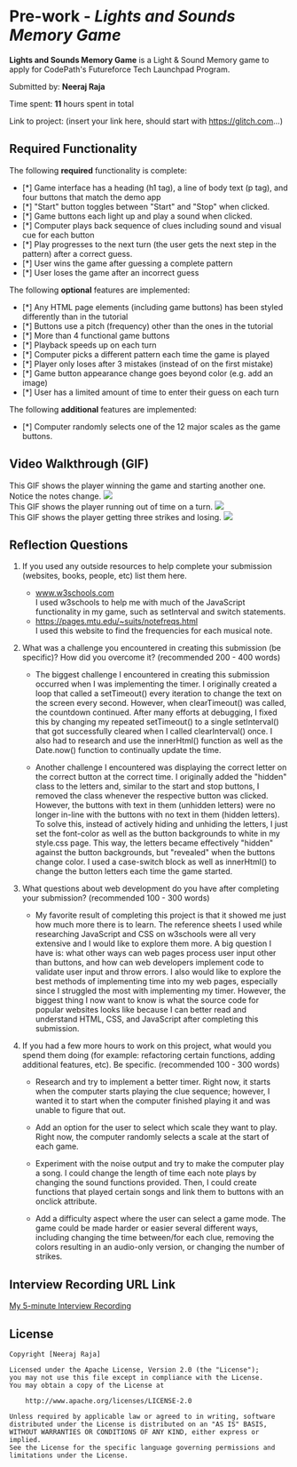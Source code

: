 # Pre-work - _Lights and Sounds Memory Game_

**Lights and Sounds Memory Game** is a Light & Sound Memory game to apply for CodePath's Futureforce Tech Launchpad Program.

Submitted by: **Neeraj Raja**

Time spent: **11** hours spent in total

Link to project: (insert your link here, should start with https://glitch.com...)

## Required Functionality

The following **required** functionality is complete:

- [*] Game interface has a heading (h1 tag), a line of body text (p tag), and four buttons that match the demo app
- [*] "Start" button toggles between "Start" and "Stop" when clicked.
- [*] Game buttons each light up and play a sound when clicked.
- [*] Computer plays back sequence of clues including sound and visual cue for each button
- [*] Play progresses to the next turn (the user gets the next step in the pattern) after a correct guess.
- [*] User wins the game after guessing a complete pattern
- [*] User loses the game after an incorrect guess

The following **optional** features are implemented:

- [*] Any HTML page elements (including game buttons) has been styled differently than in the tutorial
- [*] Buttons use a pitch (frequency) other than the ones in the tutorial
- [*] More than 4 functional game buttons
- [*] Playback speeds up on each turn
- [*] Computer picks a different pattern each time the game is played
- [*] Player only loses after 3 mistakes (instead of on the first mistake)
- [*] Game button appearance change goes beyond color (e.g. add an image)
- [*] User has a limited amount of time to enter their guess on each turn

The following **additional** features are implemented:

- [*] Computer randomly selects one of the 12 major scales as the game buttons.

## Video Walkthrough (GIF)
  
This GIF shows the player winning the game and starting another one. Notice the notes change.
<img src="http://g.recordit.co/ClAMKHeRVJ.gif"><br>
This GIF shows the player running out of time on a turn.
<img src="http://g.recordit.co/BSvASrc0Qc.gif"><br>
This GIF shows the player getting three strikes and losing.
<img src="http://g.recordit.co/cT5e0se256.gif">

## Reflection Questions

1. If you used any outside resources to help complete your submission (websites, books, people, etc) list them here.
   
   - <a href="https://www.w3schools.com/">www.w3schools.com</a><br>
   I used w3schools to help me with much of the JavaScript functionality in my game, such as setInterval and switch statements.
   - <a href="https://pages.mtu.edu/~suits/notefreqs.html">https://pages.mtu.edu/~suits/notefreqs.html</a><br>
   I used this website to find the frequencies for each musical note.

2. What was a challenge you encountered in creating this submission (be specific)? How did you overcome it? (recommended 200 - 400 words)
   
   - The biggest challenge I encountered in creating this submission occurred when I was implementing the timer. 
   I originally created a loop that called a setTimeout() every iteration to change the text on the screen every second. 
   However, when clearTimeout() was called, the countdown continued. After many efforts at debugging, I fixed this by 
   changing my repeated setTimeout() to a single setInterval() that got successfully cleared when I called 
   clearInterval() once. I also had to research and use the innerHtml() function as well as the Date.now() function 
   to continually update the time.
   
   - Another challenge I encountered was displaying the correct letter on the correct button at the correct time. 
   I originally added the "hidden" class to the letters and, similar to the start and stop buttons, I removed the class
   whenever the respective button was clicked. However, the buttons with text in them (unhidden letters) were no longer 
   in-line with the buttons with no text in them (hidden letters). To solve this, instead of actively hiding and unhiding
   the letters, I just set the font-color as well as the button backgrounds to white in my style.css page. This way, 
   the letters became effectively "hidden" against the button backgrounds, but "revealed" when the buttons change color.
   I used a case-switch block as well as innerHtml() to change the button letters each time the game started.
   

3. What questions about web development do you have after completing your submission? (recommended 100 - 300 words)
   
   - My favorite result of completing this project is that it showed me just how much more there is to learn. The reference sheets 
   I used while researching JavaScript and CSS on w3schools were all very extensive and I would like to explore them more. 
   A big question I have is: what other ways can web pages process user input other than buttons, and how can web developers
   implement code to validate user input and throw errors. I also would like to explore the best methods of implementing time
   into my web pages, especially since I struggled the most with implementing my timer. However, the biggest thing I now want 
   to know is what the source code for popular websites looks like because I can better read and understand HTML, CSS, and JavaScript 
   after completing this submission.
   
   
4. If you had a few more hours to work on this project, what would you spend them doing (for example: refactoring certain functions, adding additional features, etc). Be specific. (recommended 100 - 300 words)
   
   - Research and try to implement a better timer. Right now, it starts when the computer starts playing the clue 
   sequence; however, I wanted it to start when the computer finished playing it and was unable to figure that out.
   
   - Add an option for the user to select which scale they want to play. Right now, the computer randomly selects a scale 
   at the start of each game.
   
   - Experiment with the noise output and try to make the computer play a song. I could change the length of time each note 
   plays by changing the sound functions provided. Then, I could create functions that played certain songs and link 
   them to buttons with an onclick attribute.
   
   - Add a difficulty aspect where the user can select a game mode. The game could be made harder or easier several different ways, 
   including changing the time between/for each clue, removing the colors resulting in an audio-only version, or changing the number 
   of strikes.

## Interview Recording URL Link

[My 5-minute Interview Recording](your-link-here)

## License

    Copyright [Neeraj Raja]

    Licensed under the Apache License, Version 2.0 (the "License");
    you may not use this file except in compliance with the License.
    You may obtain a copy of the License at

        http://www.apache.org/licenses/LICENSE-2.0

    Unless required by applicable law or agreed to in writing, software
    distributed under the License is distributed on an "AS IS" BASIS,
    WITHOUT WARRANTIES OR CONDITIONS OF ANY KIND, either express or implied.
    See the License for the specific language governing permissions and
    limitations under the License.
